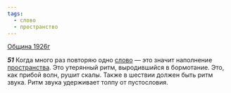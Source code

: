 ```yaml
---
tags:
  - слово
  - пространство
---
```


[Община 1926г](/agni/1926)

___51___
Когда много раз повторяю одно [слово](/tag/#слово) — это значит наполнение [пространства](/tag/#пространство). Это утерянный ритм, выродившийся в бормотание. Это, как прибой волн, рушит скалы. Также в шествии должен быть ритм звука. Ритм звука удерживает толпу от пустословия.   

